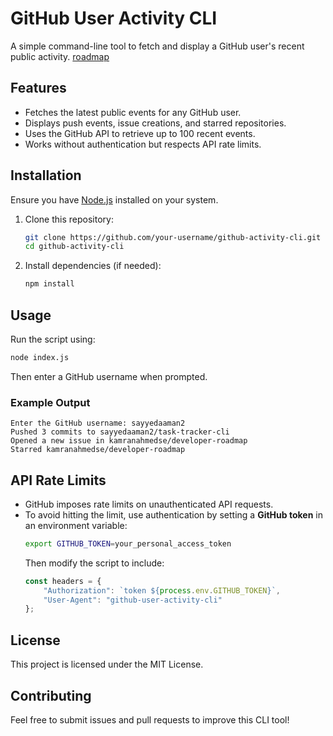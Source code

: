 # GitHub User Activity CLI

A simple command-line tool to fetch and display a GitHub user's recent public activity.
[roadmap](https://roadmap.sh/projects/github-user-activity)

## Features
- Fetches the latest public events for any GitHub user.
- Displays push events, issue creations, and starred repositories.
- Uses the GitHub API to retrieve up to 100 recent events.
- Works without authentication but respects API rate limits.

## Installation
Ensure you have [Node.js](https://nodejs.org/) installed on your system.

1. Clone this repository:
   ```sh
   git clone https://github.com/your-username/github-activity-cli.git
   cd github-activity-cli
   ```
2. Install dependencies (if needed):
   ```sh
   npm install
   ```

## Usage
Run the script using:
```sh
node index.js
```
Then enter a GitHub username when prompted.

### Example Output
```
Enter the GitHub username: sayyedaaman2
Pushed 3 commits to sayyedaaman2/task-tracker-cli
Opened a new issue in kamranahmedse/developer-roadmap
Starred kamranahmedse/developer-roadmap
```

## API Rate Limits
- GitHub imposes rate limits on unauthenticated API requests.
- To avoid hitting the limit, use authentication by setting a **GitHub token** in an environment variable:
  ```sh
  export GITHUB_TOKEN=your_personal_access_token
  ```
  Then modify the script to include:
  ```js
  const headers = {
      "Authorization": `token ${process.env.GITHUB_TOKEN}`,
      "User-Agent": "github-user-activity-cli"
  };
  ```

## License
This project is licensed under the MIT License.

## Contributing
Feel free to submit issues and pull requests to improve this CLI tool!